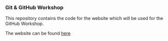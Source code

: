 ### Git & GitHub Workshop
This repository contains the code for the website which will be used for the GitHub Workshop.

The website can be found [here](https://cyber-society-git-community.netlify.com/) 
